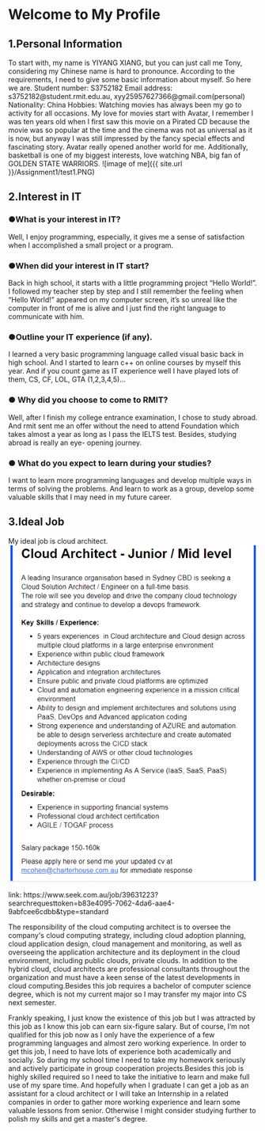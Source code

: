








# Welcome to My Profile





## 1.Personal Information
<p>To start with, my name is YIYANG XIANG, but you can just call me Tony, considering my Chinese name is hard to pronounce. According to the requirements, I need to give some basic information about myself. So here we are.
Student number: S3752182
Email address: s3752182@student.rmit.edu.au,
xyy25957627366@gmail.com(personal)
Nationality: China
Hobbies: 
Watching movies has always been my go to activity for all occasions. My love for movies start with Avatar, I remember I was ten years old when I first saw this movie on a Pirated CD because the movie was so popular at the time and the cinema was not as universal as it is now, but anyway I was still impressed by the fancy special effects and fascinating story. Avatar really opened another world for me. Additionally, basketball is one of my biggest interests, love watching NBA, big fan of GOLDEN STATE WARRIORS.
![image of me]({{ site.url }}/Assignment1/test1.PNG)


<h2>2.Interest in IT </h2>
<h3>
●What is your interest in IT?
 </h3>
 <p> 
Well, I enjoy programming, especially, it gives me a sense of satisfaction when I accomplished a small project or a program.  
</p>
<h3>
●When did your interest in IT start? 
  </h3>
<p> 
Back in high school, it starts with a little programming  project “Hello World!”. I followed my teacher step by step and I still remember the feeling when “Hello World!” appeared on my computer screen, it’s so unreal like the computer in front of me is alive and I just find the right language to communicate with him.
</p>
<h3>
●Outline your IT experience (if any).
</h3>
<p>
I learned a very basic programming language called visual basic back in high school. And I started to learn c++ on online courses by myself this year. And if you count game as IT experience well I have played lots of them, CS, CF, LOL, GTA (1,2,3,4,5)…
</p>
<h3>
● Why did you choose to come to RMIT?
</h3>
<p>
Well, after I finish my college entrance examination, I chose to study abroad. And rmit sent me an offer without the need to attend Foundation which takes almost a year as long as I pass the IELTS test. Besides, studying abroad is really an eye- opening journey.
</p>
<h3>
● What do you expect to learn during your studies?
</h3>
<p>
I want to learn more programming languages and develop multiple  ways in terms of solving the problems. And learn to work as a group, develop some valuable skills that  I may need in my future career.
</p>


<h2>3.Ideal Job</h2>
<p>
 My ideal job is cloud architect.
<img src="CA.PNG" alt="ca" >
 </p>
<p> 
link: https://www.seek.com.au/job/39631223?searchrequesttoken=b83e4095-7062-4da6-aae4-9abfcee6cdbb&type=standard
</p>
<p>
The responsibility of the cloud computing architect is to oversee the company's cloud computing strategy, including cloud adoption planning, cloud application design, cloud management and monitoring, as well as overseeing the application architecture and its deployment in the cloud environment, including public clouds, private clouds. In addition to the hybrid cloud, cloud architects are professional consultants throughout the organization and must have a keen sense of the latest developments in cloud computing.Besides this job requires a bachelor of  computer science degree, which is not my current major so I may transfer my major into CS next semester. 

Frankly speaking, I just know the existence of this job but I was attracted by this job as I know this job can earn six-figure salary. But of course, I’m not qualified for this job now as I only have the experience of a few programming languages and almost zero working experience. In order to get this job, I need to have lots of experience both academically and socially. 
So during my school time I need to take my homework seriously and actively participate in group cooperation projects.Besides this job is highly skilled required so I need to take the initiative to learn and make full use of my spare time. And hopefully when I graduate I can get a job as an assistant for a cloud architect or I will take an Internship in a  related companies in order to gather more working experience and learn some valuable lessons from senior. Otherwise I might consider studying further to polish my skills and get a master's degree.

 </p>





